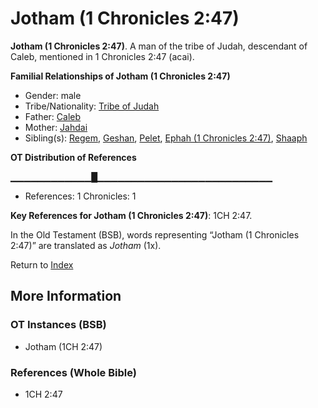# Jotham (1 Chronicles 2:47)
**Jotham (1 Chronicles 2:47)**. 
A man of the tribe of Judah, descendant of Caleb, mentioned in 1 Chronicles 2:47 (acai). 




**Familial Relationships of Jotham (1 Chronicles 2:47)**


* Gender: male
* Tribe/Nationality: [Tribe of Judah](../../../groups/md/acai/Judah.md)
* Father: [Caleb](Caleb.2.md)
* Mother: [Jahdai](Jahdai.md)
* Sibling(s): [Regem](Regem.md), [Geshan](Geshan.md), [Pelet](Pelet.md), [Ephah (1 Chronicles 2:47)](Ephah.3.md), [Shaaph](Shaaph.md)


**OT Distribution of References**

▁▁▁▁▁▁▁▁▁▁▁▁█▁▁▁▁▁▁▁▁▁▁▁▁▁▁▁▁▁▁▁▁▁▁▁▁▁▁
* References: 1 Chronicles: 1



**Key References for Jotham (1 Chronicles 2:47)**: 
1CH 2:47. 


In the Old Testament (BSB), words representing “Jotham (1 Chronicles 2:47)” are translated as 
*Jotham* (1x). 




Return to [Index](00-Index.md)

## More Information

### OT Instances (BSB)

* Jotham (1CH 2:47)



### References (Whole Bible)

* 1CH 2:47




